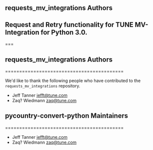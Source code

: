 ## requests_mv_integrations Authors
## Request and Retry functionality for TUNE MV-Integration for Python 3.0.
===

## requests_mv_integrations Authors
==========================================

We'd like to thank the following people who have contributed to the `requests_mv_integrations` repository.

- Jeff Tanner <jefft@tune.com>
- Zaq? Wiedmann <zaq@tune.com>

## pycountry-convert-python Maintainers
==========================================

- Jeff Tanner <jefft@tune.com>
- Zaq? Wiedmann <zaq@tune.com>
